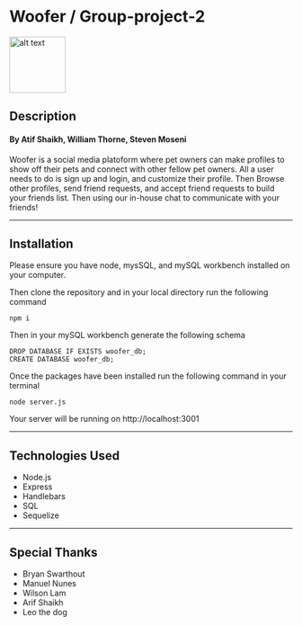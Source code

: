 # Woofer / Group-project-2 

<img src="https://res.cloudinary.com/dj63qafw1/image/upload/v1617137602/logo_ifkbzn.png" alt="alt text" width="100">

## Description

#### By Atif Shaikh, William Thorne, Steven Moseni

Woofer is a social media platoform where pet owners can make profiles to show off their pets and connect with other fellow pet owners. All a user needs to do is sign up and login, and customize their profile. Then Browse other profiles, send friend requests, and accept friend requests to build your friends list. Then using our in-house chat to communicate with your friends!

---

## Installation
Please ensure you have node, mysSQL, and mySQL workbench installed on your computer.

Then clone the repository and in your local directory run the following command

```
npm i
```

Then in your mySQL workbench generate the following schema

```
DROP DATABASE IF EXISTS woofer_db;
CREATE DATABASE woofer_db;
```

Once the packages have been installed run the following command in your terminal

```
node server.js
```

Your server will be running on http://localhost:3001

---

## Technologies Used

- Node.js
- Express
- Handlebars
- SQL
- Sequelize

---

## Special Thanks
- Bryan Swarthout
- Manuel Nunes
- Wilson Lam
- Arif Shaikh
- Leo the dog 



